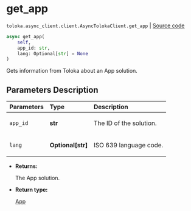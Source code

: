# get_app
`toloka.async_client.client.AsyncTolokaClient.get_app` | [Source code](https://github.com/Toloka/toloka-kit/blob/v1.1.3/src/async_client/client.py#L0)

```python
async get_app(
    self,
    app_id: str,
    lang: Optional[str] = None
)
```

Gets information from Toloka about an App solution.

## Parameters Description

| Parameters | Type | Description |
| :----------| :----| :-----------|
`app_id`|**str**|<p>The ID of the solution.</p>
`lang`|**Optional\[str\]**|<p>ISO 639 language code.</p>

* **Returns:**

  The App solution.

* **Return type:**

  [App](toloka.client.app.App.md)
